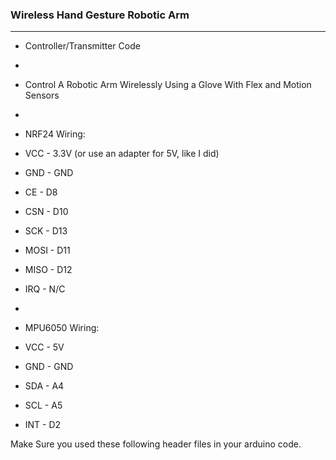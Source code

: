 <h3> Wireless Hand Gesture Robotic Arm </h3>

---

* Controller/Transmitter Code


*

* Control A Robotic Arm Wirelessly Using a Glove With Flex and Motion Sensors

*

* NRF24 Wiring:

* VCC - 3.3V (or use an adapter for 5V, like I did)

* GND - GND

* CE - D8

* CSN - D10

* SCK - D13

* MOSI - D11

* MISO - D12

* IRQ - N/C

*

* MPU6050 Wiring:

* VCC - 5V

* GND - GND

* SDA - A4

* SCL - A5

* INT - D2

Make Sure you used these following header files in your arduino code.
